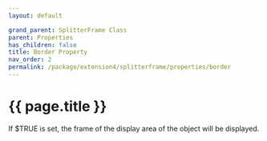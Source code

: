 ```yaml
---
layout: default

grand_parent: SplitterFrame Class
parent: Properties
has_children: false
title: Border Property
nav_order: 2
permalink: /package/extension4/splitterframe/properties/border
---
```

# {{ page.title }}

If $TRUE is set, the frame of the display area of the object will be displayed. 
